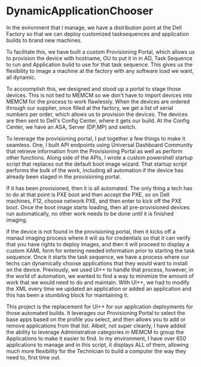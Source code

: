 # DynamicApplicationChooser

In the evironment that I manage, we have a distribution point at the Dell Factory so that we can deploy customized tasksequences and application builds to brand new machines.

To facilitate this, we have built a custom Provisioning Portal, which allows us to provision the device with hostname, OU to put it in in AD, Task Sequence to run and Application build to use for that task sequence. This gives us the flexibility to image a machine at the factory with any software load we want, all dynamic.

To accoomplish this, we designed and stood up a portal to stage those devices. This is not tied to MEMCM so we don't have to import devices into MEMCM for the process to work flawlessly. When the devices are ordered through our supplier, once filled at the factory, we get a list of serial numbers per order, which allows us to provision the devices. The devices are then sent to Dell's Config Center, where it gets our build. At the Config Center, we have an ASA, Server (DP,MP) and switch. 

To leverage the provisioning portal, I put together a few things to make it seamless. One, I built API endpoints using Universal Dashboard Community that retrieve information from the Provisioning Portal as well as perform other functions. Along side of the APIs, I wrote a custom powershell startup script that replaces out the default boot image wizard. That startup script performs the bulk of the work, including all automation if the device has already been staged in the provisioning portal.

If it has been provisioned, then it is all automated. The only thing a tech has to do at that point is PXE boot and then accept the PXE, so on Dell machines, F12, choose network PXE, and then enter to kick off the PXE boot. Once the boot image starts loading, then all pre-provisioned devices run automatically, no other work needs to be done until it is finished imaging.

If the device is not found in the provisioning portal, then it kicks off a manaul imaging process where it will as for credentials so that it can verify that you have rights to deploy images, and then it will proceed to display a custom XAML form for entering needed information prior to starting the task sequence. Once it starts the task sequence, we have a process where our techs can dynamically choose applications that they would want to install on the device. Previously, we used UI++ to handle that process, however, in the world of automation, we wanted to find a way to minimize the amount of work that we would need to do and maintain. With UI++, we had to modify the XML every time we updated an application or added an application and this has been a stumbling block for maintaining it. 

This project is the replacement for UI++ for our application deployments for those automated builds. It leverages our Provisioning Portal to select the base apps based on the profile you select, and then allows you to add or remove applications from that list. Albeit, not super cleanly, I have added the ability to leverage Administrative categories in MEMCM to group the Applications to make it easier to find. In my environment, I have over 650 applications to manage and in this script, it displays ALL of them, allowing much more flexibility for the Technician to build a computer the way they need to, first time out.  
